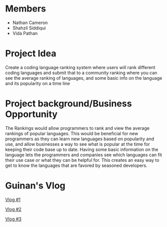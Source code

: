 # Members
- Nathan Cameron
- Shahzil Siddiqui
- Vida Pathan

# Project Idea
Create a coding language ranking system where users will rank different coding languages and submit that to a community ranking where you can see the average ranking of languages, and some basic info on the language and its popularity on a time line   

# Project background/Business Opportunity
The Rankings would allow programmers to rank and view the average rankings of popular languages. This would be beneficial for new programmers as they can learn new languages based on popularity and use, and allow businesses a way to see what is popular at the time for keeping their code base up to date. Having some basic information on the language lets the programmers and companies see which languages can fit their use case or what they can be helpful for. This creates an easy way to get to know the languages that are favored by seasoned developers.       


# Guinan's Vlog
[Vlog #1](https://youtu.be/3q4TJZr3Mqs)

[Vlog #2](https://youtu.be/h04bmzcUt_A)

[Vlog #3](https://youtu.be/HFIh-m8q0Ww)
